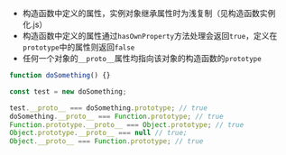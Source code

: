 + 构造函数中定义的属性，实例对象继承属性时为浅复制（见构造函数实例化.js）
+ 构造函数中定义的属性通过```hasOwnProperty```方法处理会返回```true```，定义在```prototype```中的属性则返回```false```
+ 任何一个对象的```__proto__```属性均指向该对象的构造函数的```prototype```
```javascript
function doSomething() {}

const test = new doSomething;

test.__proto__ === doSomething.prototype; // true
doSomething.__proto__ === Function.prototype; // true
Function.prototype.__proto__ === Object.prototype; // true
Object.prototype.__proto__ === null // true;
Object.__proto__ === Function.prototype; // true
```

